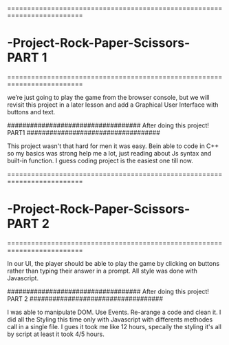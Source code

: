  =========================================================================  
 # -Project-Rock-Paper-Scissors- PART 1
 =========================================================================  

  we’re just going to play the game from the browser console, but we will revisit this project in a later lesson and add a Graphical User Interface with buttons and text.


###################################
   After doing this project! PART1
###################################

This project wasn't that hard for men it was easy. Bein able to code in C++ so my basics was strong help me a lot, just reading about Js syntax and built-in function.
 I guess coding project is the easiest one till now.
 
 =========================================================================  
 # -Project-Rock-Paper-Scissors- PART 2
 =========================================================================  

In our UI, the player should be able to play the game by clicking on buttons rather than typing their answer in a prompt. 
All style was done with Javascript.


###################################
   After doing this project! PART 2
###################################

I was able to manipulate DOM.
Use Events.
Re-arange a code and clean it.
I did all the Styling this time only with Javascript with differents methodes call in a single file.
I gues it took me like 12 hours, specaily the styling it's all by script at least it took 4/5 hours.
